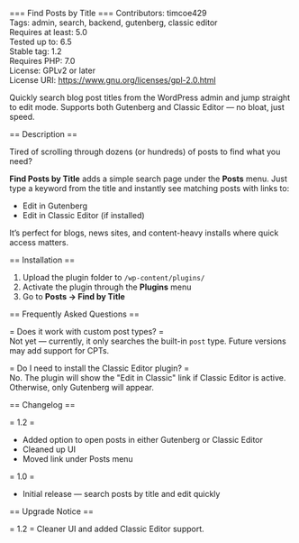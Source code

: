 === Find Posts by Title ===
Contributors: timcoe429  
Tags: admin, search, backend, gutenberg, classic editor  
Requires at least: 5.0  
Tested up to: 6.5  
Stable tag: 1.2  
Requires PHP: 7.0  
License: GPLv2 or later  
License URI: https://www.gnu.org/licenses/gpl-2.0.html  

Quickly search blog post titles from the WordPress admin and jump straight to edit mode. Supports both Gutenberg and Classic Editor — no bloat, just speed.

== Description ==

Tired of scrolling through dozens (or hundreds) of posts to find what you need?

**Find Posts by Title** adds a simple search page under the **Posts** menu. Just type a keyword from the title and instantly see matching posts with links to:

- Edit in Gutenberg
- Edit in Classic Editor (if installed)

It’s perfect for blogs, news sites, and content-heavy installs where quick access matters.

== Installation ==

1. Upload the plugin folder to `/wp-content/plugins/`
2. Activate the plugin through the **Plugins** menu
3. Go to **Posts → Find by Title**

== Frequently Asked Questions ==

= Does it work with custom post types? =  
Not yet — currently, it only searches the built-in `post` type. Future versions may add support for CPTs.

= Do I need to install the Classic Editor plugin? =  
No. The plugin will show the "Edit in Classic" link if Classic Editor is active. Otherwise, only Gutenberg will appear.

== Changelog ==

= 1.2 =
* Added option to open posts in either Gutenberg or Classic Editor
* Cleaned up UI
* Moved link under Posts menu

= 1.0 =
* Initial release — search posts by title and edit quickly

== Upgrade Notice ==

= 1.2 =
Cleaner UI and added Classic Editor support.
